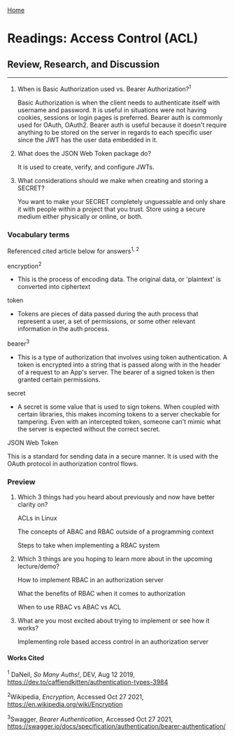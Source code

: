 [Home](README.md)
 
# Readings: Access Control (ACL)
 
## Review, Research, and Discussion
 
---------------

1) When is Basic Authorization used vs. Bearer Authorization?<sup>1</sup>

    Basic Authorization is when the client needs to authenticate itself with username and password. It is useful in situations were not having cookies, sessions or login pages is preferred. Bearer auth is commonly used for OAuth, OAuth2. Bearer auth is useful because it doesn't require anything to be stored on the server in regards to each specific user since the JWT has the user data embedded in it.

2) What does the JSON Web Token package do?

    It is used to create, verify, and configure JWTs.

3) What considerations should we make when creating and storing a SECRET?

    You want to make your SECRET completely unguessable and only share it with people within a project that you trust. Store using a secure medium either physically or online, or both.

### Vocabulary terms

Referenced cited article below for answers<sup>1, 2</sup>

encryption<sup>2<sup>

  * This is the process of encoding data. The original data, or 'plaintext' is converted into ciphertext

token

  * Tokens are pieces of data passed during the auth process that represent a user, a set of permissions, or some other relevant information in the auth process.

bearer<sup>3</sup>

  * This is a type of authorization that involves using token authentication. A  token is encrypted into a string that is passed along with in the header of a request to an App's server. The bearer of a signed token is then granted certain permissions.

secret

  * A secret is some value that is used to sign tokens. When coupled with certain libraries, this makes incoming tokens to a server checkable for tampering. Even with an intercepted token, someone can't mimic what the server is expected without the correct secret. 

JSON Web Token

  This is a standard for sending data in a secure manner. It is used with the OAuth protocol in authorization control flows.

### Preview

1) Which 3 things had you heard about previously and now have better clarity on?
  
    ACLs in Linux

    The concepts of ABAC and RBAC outside of a programming context

    Steps to take when implementing a RBAC system

2) Which 3 things are you hoping to learn more about in the upcoming lecture/demo?

    How to implement RBAC in an authorization server
 
    What the benefits of RBAC when it comes to authorization 

    When to use RBAC vs ABAC vs ACL 
 
3) What are you most excited about trying to implement or see how it works?
 
    Implementing role based access control in an authorization server 
 
#### Works Cited
 
<sup>1</sup> DaNeil, _So Many Auths!_, DEV, Aug 12 2019, https://dev.to/caffiendkitten/authentication-types-3984

<sup>2</sup>Wikipedia, _Encryption_, Accessed Oct 27 2021, https://en.wikipedia.org/wiki/Encryption

<sup>3</sup>Swagger, _Bearer Authentication_, Accessed Oct 27 2021, https://swagger.io/docs/specification/authentication/bearer-authentication/